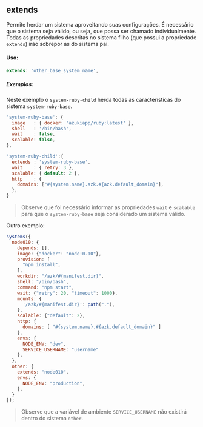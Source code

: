 ## extends

Permite herdar um sistema aproveitando suas configurações. É necessário que o sistema seja válido, ou seja, que possa ser chamado individualmente. Todas as propriedades descritas no sistema filho (que possui a propriedade `extends`) irão sobrepor as do sistema pai.

#### Uso:

```js
extends: 'other_base_system_name',
```

##### Exemplos:

Neste exemplo o `system-ruby-child` herda todas as características do sistema `system-ruby-base`.

```js
'system-ruby-base': {
  image   : { docker: 'azukiapp/ruby:latest' },
  shell   : '/bin/bash',
  wait    : false,
  scalable: false,
},

'system-ruby-child':{
  extends : 'system-ruby-base',
  wait    : { retry: 3 },
  scalable: { default: 2 },
  http    : {
    domains: ["#{system.name}.azk.#{azk.default_domain}"],
  },
}
```

> Observe que foi necessário informar as propriedades `wait` e `scalable` para que o `system-ruby-base` seja considerado um sistema válido.

Outro exemplo:

```js
systems({
  node010: {
    depends: [],
    image: {"docker": "node:0.10"},
    provision: [
      "npm install",
    ],
    workdir: "/azk/#{manifest.dir}",
    shell: "/bin/bash",
    command: "npm start",
    wait: {"retry": 20, "timeout": 1000},
    mounts: {
      '/azk/#{manifest.dir}': path("."),
    },
    scalable: {"default": 2},
    http: {
      domains: [ "#{system.name}.#{azk.default_domain}" ]
    },
    envs: {
      NODE_ENV: "dev",
      SERVICE_USERNAME: "username"
    },
  },
  other: {
    extends: "node010",
    envs: {
      NODE_ENV: "production",
    }, 
  }
});
```

> Observe que a variável de ambiente `SERVICE_USERNAME` não existirá dentro do sistema `other`.